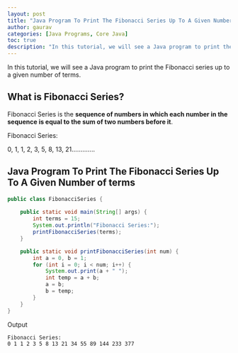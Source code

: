 ```yaml
---
layout: post  
title: "Java Program To Print The Fibonacci Series Up To A Given Number of terms"  
author: gaurav  
categories: [Java Programs, Core Java]  
toc: true
description: "In this tutorial, we will see a Java program to print the Fibonacci series up to a given number of terms."
---
```


In this tutorial, we will see a Java program to print the Fibonacci series up to a given number of terms.

## What is Fibonacci Series?

Fibonacci Series is the **sequence of numbers in which each number in the sequence is equal to the sum of two numbers before it**.

Fibonacci Series:

0, 1, 1, 2, 3, 5, 8, 13, 21.............

## Java Program To Print The Fibonacci Series Up To A Given Number of terms

```java
public class FibonacciSeries {
    
    public static void main(String[] args) {
        int terms = 15;
        System.out.println("Fibonacci Series:");
        printFibonacciSeries(terms);
    }

    public static void printFibonacciSeries(int num) {
        int a = 0, b = 1;
        for (int i = 0; i < num; i++) {
            System.out.print(a + " ");
            int temp = a + b;
            a = b;
            b = temp;
        }
    }
}
```

Output

```
Fibonacci Series:
0 1 1 2 3 5 8 13 21 34 55 89 144 233 377 
```

